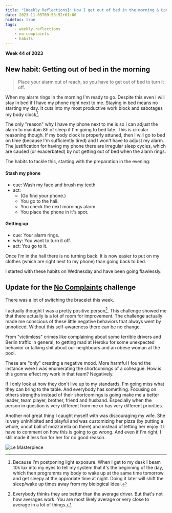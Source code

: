 ```yaml
---
title: "[Weekly Reflections]: How I get out of bed in the morning & Updates"
date: 2023-11-05T09:53:52+01:00
hidetoc: true
tags:
    - weekly-reflections
    - no-complaints
    - habits
---
```


**Week 44 of 2023**

## New habit: Getting out of bed in the morning

> Place your alarm out of reach, so you have to get out of bed to turn it off.

When my alarm rings in the morning I'm ready to go.
Despite this even I will stay in bed if I have my phone right next to me.
Staying in bed means no starting my day.
It cuts into my most productive work block and sabotages my body clock[^bc].

The only "reason" why I have my phone next to me is so I can adjust the alarm to
maintain 8h of sleep if I'm going to bed late.
This is circular reasoning though.
If my body clock is properly attuned, then I will go to bed on time
(because I'm sufficiently tired) and I won't have to adjust my alarm.
The justification for having my phone there are irregular sleep cycles, which
are caused (or exacerbated) by not getting out of bed when the alarm rings.

The habits to tackle this, starting with the preparation in the evening:

#### Stash my phone
- cue: Wash my face and brush my teeth
- act:
    - (Go find your phone.)
    - You go to the hall.
    - You check the next mornings alarm.
    - You place the phone in it's spot.

#### Getting up
- cue: Your alarm rings.
- why: You want to turn it off.
- act: You go to it.

Once I'm in the hall there is no turning back.
It is now easier to put on my clothes (which are right next to my phone) than
going back to bed.

I started with these habits on Wednesday and have been going flawlessly.

## Update for the [No Complaints](/tags/no-complaints) challenge

There was a lot of switching the bracelet this week.

I actually thought I was a pretty positive person[^1].
This challenge showed me that there actually is a lot of room for improvement.
The challenge actually made me conscious of these little negative behaviors that
always went by unnoticed.
Without this self-awareness there can be no change.

From "victimless" crimes like complaining about some terrible drivers and Berlin
traffic in general, to getting mad at Heroku for some unexpected behavior or
talking shit about our neighbours and an obese woman at the pool.

These are "only" creating a negative mood.
More harmful I found the instance were I was enumerating the shortcomings of a
colleague.
How is this gonna effect my work in that team? Negatively.

If I only look at how they don't live up to my standards, I'm going miss what
they can bring to the table. And everybody has something.
Focusing on others strengths instead of their shortcomings is going make
me a better leader, team player, brother, friend and husband.
Especially when the person in question is very different from me or has very
different priorities.

Another not great thing I caught myself with was discouraging my wife.
She is very uninhibited and playful and was customizing her pizza
(by putting a whole, uncut ball of mozzarella on there) and instead of letting
her enjoy it I have to comment on how this is going to go wrong.
And even if I'm right, I still made it less fun for her for no good
reason.

![Le Masterpiece](/img/2023/le-masterpiece.jpeg)

[^nocomplaints]: See [challenge definition](/blog/weekly-challenge-2023-43) for No complaints
[^1]: Everybody thinks they are better than the average driver. But that's not
how averages work. You are most likely average or very close to average in a lot
of things.
[^bc]: Because I'm postponing light exposure. When I get to my desk I beam 10k
    lux into my eyes to tell my system that it's the beginning of the day, which
    then programms my body to wake up at the same time tomorrow and get sleepy
    at the approriate time at night. Doing it later will shift the sleep/wake up
    times away from my biological ideal.
